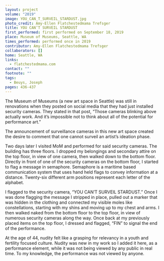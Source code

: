 ```yaml
---
layout: project
volume: "2019"
image: YOU_CAN_T_SURVEIL_STARDUST.jpg
photo_credit: Amy-Ellen Flatchestedmama Trefsger
title: YOU CAN’T SURVEIL STARDUST
first_performed: first performed on September 18, 2019
place: Museum of Museums, Seattle, WA
times_performed: performed once in 2019
contributor: Amy-Ellen Flatchestedmama Trefsger
collaborators: []
home: Seattle, WA
links:
  - flatchestedmama.com
contact: ""
footnote: ""
tags:
  - Beuys, Joseph
pages: 436-437
---
```


The Museum of Museums (a new art space in Seattle) was still in renovations when they posted on social media that they had just installed security cameras. They stated in that post, “Those cameras blinking above actually work. And it’s impossible not to think about all of the potential for performance art.”

The announcement of surveillance cameras in this new art space created the desire to comment that one cannot surveil an artist’s ideation phase.

Two days later I visited MoM and performed for said security cameras. The building has three floors. I dropped my belongings and secondary attire on the top floor, in view of one camera, then walked down to the bottom floor. Directly in front of one of the security cameras on the bottom floor, I started to flag a message in semaphore. Semaphore is a maritime based communication system that uses hand held flags to convey information at a distance. Twenty-six different arm positions represent each letter of the alphabet.

I flagged to the security camera, “YOU CAN’T SURVEIL STARDUST.” Once I was done flagging the message I stripped in place, pulled out a marker that was hidden in the clothing and connected my visible moles like constellations, starting with my shins and moving up to my chest and arms. I then walked naked from the bottom floor to the top floor, in view of numerous security cameras along the way. Once back at my previously placed items on the top floor, I dressed and flagged, “FIN” to signal the end of the performance.

At the age of 44, nudity felt like a grasping for relevancy in a youth and fertility focused culture. Nudity was new in my work so I added it here, as a performance element, while it was not being viewed by any public in real time. To my knowledge, the performance was not viewed by anyone.
